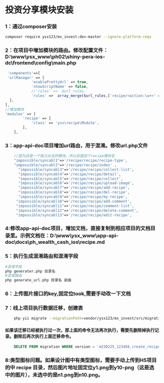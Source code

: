 # 投资分享模块安装
### 1：通过composer安装
```bash
composer require ysx123/mx_invest:dev-master --ignore-platform-reqs
```
### 2：在项目中增加模块的路由。修改配置文件：D:\www\ysx_www\ph02\shiny-pera-ios-dc\frontend\config\main.php
```php
 'components'=>[
 'urlManager' => [
            'enablePrettyUrl' => true,
            'showScriptName' => false,
            //'rules' =>  $url_rules,
            'rules' =>  array_merge($url_rules,['recipe/<action:\w+>' => 'recipe/recipe/<action>']),
  ],
],
//增加模块
'modules' => [
        'recipe' => [
            'class' => 'ysx\recipe\Module',
        ],
    ],
```
### 3：app-api-doc项目增加url路由，用于混淆。修改url.php文件
```php
    //因为这是一个独立出去的模块。所以前面加个recipe模块名
    "impossible/syncabl1"=>'/recipe/recipe/recipe-type',
    "impossible/syncabl2"=>'/recipe/recipe/index' ,
      "impossible/syncabl3"=>'/recipe/recipe/collect-list',
      "impossible/syncabl4"=>'/recipe/recipe/detail',
      "impossible/syncabl5"=>'/recipe/recipe/collect',
      "impossible/syncabl6"=>'/recipe/recipe/upload-image',
      "impossible/syncabl7"=>'/recipe/recipe/add-recipe',
      "impossible/syncabl8"=>'/recipe/recipe/del-recipe',
      "impossible/syncabl9"=>'/recipe/recipe/my-recipe',
     "impossible/syncabl10"=>'/recipe/recipe/add-comment',
     "impossible/syncabl11"=>'/recipe/recipe/comment-list',
     "impossible/syncabl12"=>'/recipe/recipe/delete-comment',
     "impossible/syncabl13"=>'/recipe/recipe/edit-recipe',
```
### 4:修改app-api-doc项目，增加文档，直接复制到相应项目的文档目录里。示例文档在：D:\www\ysx_www\app-api-doc\docs\ph_wealth_cash_ios\recipe.md

### 5：执行生成混淆路由和混淆字段
```bash
#混淆字段
php generater.php 目录名
#混淆路由
php generate_url.php 目录名 前缀
```
### 6：上传图片接口的key,固定位took,需要手动改一下文档

### 7：线上项目执行数据迁移，创建表
```bash
    php yii migrate --migrationPath=vendor/ysx123/mx_invest/src/migrations/
```
#### 如果该迁移已经被执行过一次，那上面的命令无法再次执行，需要先删除掉执行记录。删除后再次执行上面迁移命令。
```sql
    DELETE FROM migration WHERE version = 'm230225_123456_create_recipe_table';
```
### 8:类型图标问题。如果设计图中有类型图标，需要手动上传到H5项目的中 recipe 目录，然后图片地址固定位y1.png到y10-png（这是选中的图片），未选中的是n1.png到n10.png。